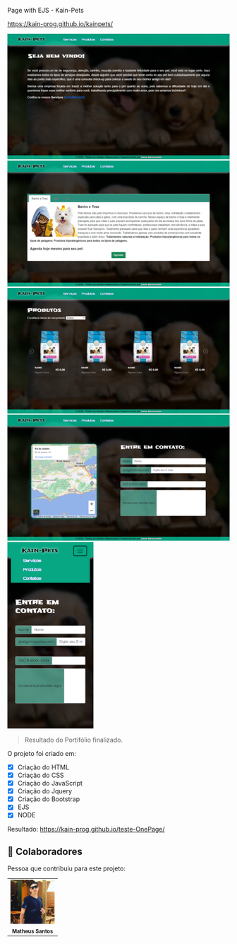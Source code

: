 Page with EJS - Kain-Pets <br>

https://kain-prog.github.io/kainpets/

<img src="./public/img/home-page.PNG" alt="Página home(principal)"> 
<img src="./public/img/services.PNG" alt="Página de serviços com cards"> 
<img src="./public/img/products.PNG" alt="Página de produtos com carousel de produtos"> 
<img src="./public/img/contacts.PNG" alt="Página de contatos com google maps e forms"> 
<img src="./public/img/responsive.PNG" alt="Página layout responsivo"> 

> Resultado do Portifólio finalizado.

O projeto foi criado em:

- [x] Criação do HTML
- [x] Criação do CSS
- [x] Criação do JavaScript
- [x] Criação do Jquery
- [x] Criação do Bootstrap
- [x] EJS
- [x] NODE

Resultado: https://kain-prog.github.io/teste-OnePage/

## 🤝 Colaboradores

Pessoa que contribuiu para este projeto:

<table>
  <tr>
    <td align="center">
      <a href="https://kain-prog.github.io/kain">
        <img src="./public/img/kain perfil 2 branco azul.jpeg" width="100px;" alt="Foto Kain"/><br>
        <sub>
          <b>Matheus Santos</b>
        </sub>
      </a>
    </td>
   </tr>
</table>
